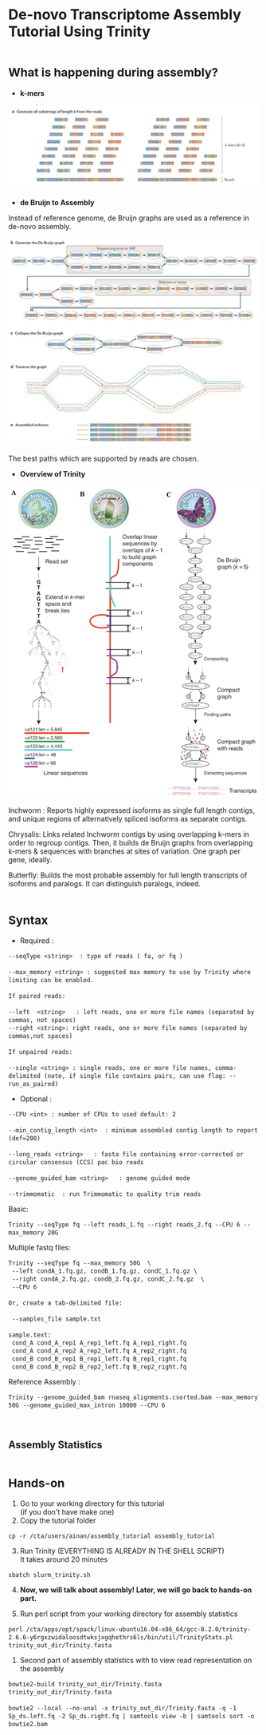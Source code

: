 # De-novo Transcriptome Assembly Tutorial Using **Trinity**


# <sub>**What is happening during assembly?**


* **k-mers**

![](kmers.png)


* **de Bruijn to Assembly**

Instead of reference genome, de Bruijn graphs are used as a reference in de-novo assembly.

![](assembly.png)

The best paths which are supported by reads are chosen.

* **Overview of Trinity**

![](trinity_overview.png) 


  Inchworm : Reports highly expressed isoforms as single full length contigs, and unique regions of alternatively spliced isoforms as separate contigs.
  
  Chrysalis: Links related Inchworm contigs by using overlapping k-mers in order to regroup contigs. Then, it builds de Bruijn graphs from overlapping k-mers & sequences with branches at sites of variation. One graph per gene, ideally.

  Butterfly: Builds the most probable assembly for full length transcripts of isoforms and paralogs. It can distinguish paralogs, indeed.

# <sub>**Syntax**

* Required :
```
--seqType <string>  : type of reads ( fa, or fq )  

--max_memory <string> : suggested max memory to use by Trinity where limiting can be enabled. 

If paired reads: 

--left  <string>   : left reads, one or more file names (separated by commas, not spaces)
--right <string>: right reads, one or more file names (separated by commas,not spaces)

If unpaired reads: 

--single <string> : single reads, one or more file names, comma-delimited (note, if single file contains pairs, can use flag: --run_as_paired)
```

* Optional :

```
--CPU <int> : number of CPUs to used default: 2

--min_contig_length <int>  : minimum assembled contig length to report (def=200)

--long_reads <string>   : fasta file containing error-corrected or circular consensus (CCS) pac bio reads

--genome_guided_bam <string>   : genome guided mode

--trimmomatic  : run Trimmomatic to quality trim reads
```

Basic:  
```
Trinity --seqType fq --left reads_1.fq --right reads_2.fq --CPU 6 --max_memory 20G
```
Multiple fastq files:
```
Trinity --seqType fq --max_memory 50G  \
 --left condA_1.fq.gz, condB_1.fq.gz, condC_1.fq.gz \
 --right condA_2.fq.gz, condB_2.fq.gz, condC_2.fq.gz  \ 
 --CPU 6

Or, create a tab-delimited file: 

 --samples_file sample.txt 
 
sample.text:
 cond_A cond_A_rep1 A_rep1_left.fq A_rep1_right.fq 
 cond_A cond_A_rep2 A_rep2_left.fq A_rep2_right.fq
 cond_B cond_B_rep1 B_rep1_left.fq B_rep1_right.fq
 cond_B cond_B_rep2 B_rep2_left.fq B_rep2_right.fq
```

Reference Assembly :

```
Trinity --genome_guided_bam rnaseq_alignments.csorted.bam --max_memory 50G --genome_guided_max_intron 10000 --CPU 6
```

# <sub><sub>**Assembly Statistics**
# <sub>**Hands-on**
1. Go to your working directory for this tutorial \
  (if you don't have make one)
2. Copy the tutorial folder
``` 
cp -r /cta/users/ainan/assembly_tutorial assembly_tutorial
```

3. Run Trinity (EVERYTHING IS ALREADY IN THE SHELL SCRIPT)\
  It takes around 20 minutes
```
sbatch slurm_trinity.sh
```


4.  **Now, we will talk about assembly! Later, we will go back to hands-on part.**

5. Run perl script from your working directory for assembly statistics
```
perl /cta/apps/opt/spack/linux-ubuntu16.04-x86_64/gcc-8.2.0/trinity-2.6.6-y6rgxzwidaloosdtwksjxgqhethrs6ls/bin/util/TrinityStats.pl trinity_out_dir/Trinity.fasta
``` 
1. Second part of assembly statistics with to view read representation on the assembly
```
bowtie2-build trinity_out_dir/Trinity.fasta trinity_out_dir/Trinity.fasta

bowtie2 --local --no-unal -x trinity_out_dir/Trinity.fasta -q -1 Sp_ds.left.fq -2 Sp_ds.right.fq | samtools view -b | samtools sort -o bowtie2.bam
```
